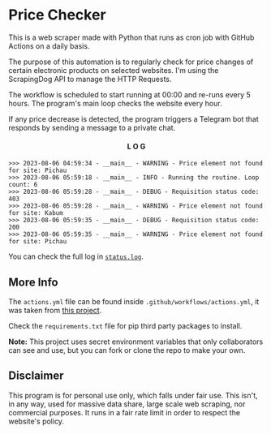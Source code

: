 # Price Checker
This is a web scraper made with Python that runs as cron job with GitHub Actions on a daily basis.

The purpose of this automation is to regularly check for price changes of certain electronic products on selected websites. I'm using the ScrapingDog API to manage the HTTP Requests.

The workflow is scheduled to start running at 00:00 and re-runs every 5 hours. The program's main loop checks the website every hour.

If any price decrease is detected, the program triggers a Telegram bot that responds by sending a message to a private chat.

<div align="center" >

#### L O G

</div>

```
>>> 2023-08-06 04:59:34 - __main__ - WARNING - Price element not found for site: Pichau
>>> 2023-08-06 05:59:18 - __main__ - INFO - Running the routine. Loop count: 6
>>> 2023-08-06 05:59:28 - __main__ - DEBUG - Requisition status code: 403
>>> 2023-08-06 05:59:28 - __main__ - WARNING - Price element not found for site: Kabum
>>> 2023-08-06 05:59:35 - __main__ - DEBUG - Requisition status code: 200
>>> 2023-08-06 05:59:35 - __main__ - WARNING - Price element not found for site: Pichau
```

You can check the full log in [`status.log`](./status.log).

## More Info

The `actions.yml` file can be found inside `.github/workflows/actions.yml`, it was taken from [this project](https://github.com/patrickloeber/python-github-action-template).

Check the `requirements.txt` file for pip third party packages to install.

<strong>Note:</strong> This project uses secret environment variables that only collaborators can see and use, but you can fork or clone the repo to make your own. 

## Disclaimer
This program is for personal use only, which falls under fair use. This isn't, in any way, used for massive data share, large scale web scraping, nor commercial purposes. It runs in a fair rate limit in order to respect the website's policy.